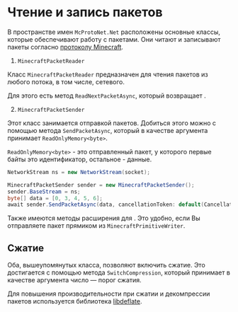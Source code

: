 # Чтение и запись пакетов

В пространстве имен `McProtoNet.Net` расположены основные классы,
которые обеспечивают работу с пакетами. Они читают и записывают
пакеты согласно [протоколу Minecraft](https://minecraft.wiki/w/Minecraft_Wiki:Projects/wiki.vg_merge/Protocol#Packet_format).

1. `MinecraftPacketReader`

Класс `MinecraftPacketReader` предназначен для чтения пакетов из любого потока, в том числе, сетевого.

Для этого есть метод `ReadNextPacketAsync`, который возвращает [](McProtoNet-Abstractions.md#inputpacket).

<code-block lang="C#" src="../code-samples/ReadPacketSample.cs"/>

2. `MinecraftPacketSender`

Этот класс занимается отправкой пакетов. Добиться этого можно с помощью метода `SendPacketAsync`,
который в качестве аргумента принимает `ReadOnlyMemory<byte>`.

`ReadOnlyMemory<byte>` - это отправленный пакет, у которого первые байты это идентификатор, остальное - данные.

```C#
NetworkStream ns = new NetworkStream(socket);

MinecraftPacketSender sender = new MinecraftPacketSender();
sender.BaseStream = ns;
byte[] data = [0, 3, 4, 5, 6];
await sender.SendPacketAsync(data, cancellationToken: default(CancellationToken));
```

Также имеются методы расширения для [](McProtoNet-Abstractions.md#outputpacket). Это удобно, если
Вы отправляете пакет прямиком из `MinecraftPrimitiveWriter`.

## Сжатие

Оба, вышеупомянутых класса, позволяют включить сжатие.
Это достигается с помощью метода `SwitchCompression`, который принимает
в качестве аргумента число — порог сжатия.

Для повышения производительности при сжатии и
декомпрессии пакетов используется библиотека [libdeflate](https://github.com/ebiggers/libdeflate).